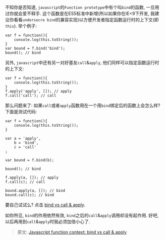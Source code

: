不知你是否知道, `javascript`的`Function prototype`中有个叫`bind`的函数, 一旦用过你就会爱不释手. 这个函数是在ES5标准中新增(所以如果你在IE<9下开发, 我建议你看看`undersocre bind`的兼容实现)以方便开发者指定函数运行时的上下文(即`this`). 举个例子:
```
var f = function(){
    console.log(this.toString());
}
var bound = f.bind('bind');
bound(); // bind
```

另外, `javascript`中还有另一对好基友`call`&`apply`, 他们同样可以指定函数运行时的上下文:
```
var f = function(){
    console.log(this.toString());
}
f.apply('apply', []); // apply
f.call('call'); // call
```

那么问题来了: 如果`call`或者`apply`函数用在一个用`bind`绑定后的函数上会怎么样? 下面是测试代码:
```
var f = function(){
    console.log(this.toString());
}
 
var a = 'apply',
    b = 'bind',
    c = 'call'
;
 
var bound = f.bind(b);
 
bound(); // bind
 
f.apply(a, []); // apply
f.call(c); // call
 
bound.apply(a, []); // bind
bound.call(c); // bind
```

要自己试试么? 点击 [bind vs call & apply](http://jsfiddle.net/BcvE6/5/).

如你所见, `bind`的作用依然有效, `bind`之后的`call`&`apply`调用却没有起作用. 好吧, 以后再用到`call`&`apply`时我必须加倍小心了.

>原文: [Javascript function context: bind vs call & apply](http://arqex.com/853/javascript-function-bind-vs-call-apply) 

